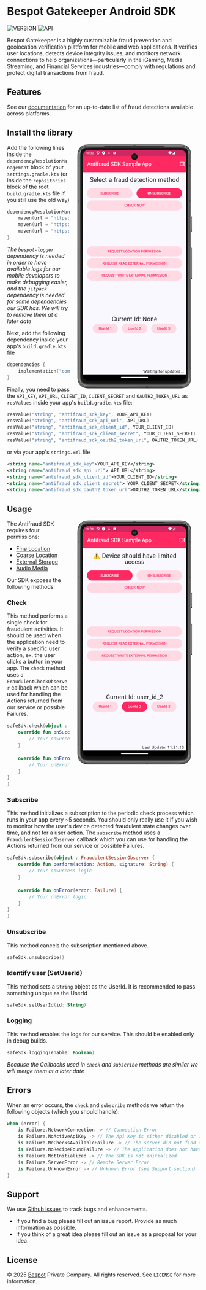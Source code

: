 # Bespot Gatekeeper Android SDK

[![VERSION](https://img.shields.io/badge/VERSION-1.0.0-green)](#)
[![API](https://img.shields.io/badge/API-24%2B-brightgreen.svg?style=flat)](#)

Bespot Gatekeeper is a highly customizable fraud prevention and geolocation verification platform for mobile and web applications. It verifies user locations, detects device integrity issues, and monitors network connections to help organizations—particularly in the iGaming, Media Streaming, and Financial Services industries—comply with regulations and protect digital transactions from fraud.

## Features

See our [documentation](https://gatekeeper.docs.bespot.com/overview/features/) for an up-to-date list of fraud detections available across platforms.

## Install the library

<img src="screenshots/sample_start.png" width="300" align="right" hspace="20">

Add the following lines inside the `dependencyResolutionManagement` block of your `settings.gradle.kts` 
(or inside the `repositories` block of the root `build.gradle.kts` file if you still use the old way)

```kotlin
dependencyResolutionManagement {
    maven(url = "https://artifactory.bespot.com/artifactory/bespot-antifraud")
    maven(url = "https://artifactory.bespot.com/artifactory/bespot-logger")
    maven(url = "https://jitpack.io" )
}
```
_The `bespot-logger` dependency is needed in order to have available logs for our mobile developers to make debugging easier,
and the `jitpack` dependency is needed for some dependencies our SDK has. We will try to remove them at a later date_

Next, add the following dependency inside your app's `build.gradle.kts` file
```kotlin
dependencies {
    implementation("com.bespot.antifraud:sdk-android:$latest_version")
}
```

Finally, you need to pass the `API_KEY`, `API_URL`, `CLIENT_ID`, `CLIENT_SECRET` and `OAUTH2_TOKEN_URL` as `resValues` inside your app's `build.gradle.kts` file:
```kotlin
resValue("string", "antifraud_sdk_key", YOUR_API_KEY)
resValue("string", "antifraud_sdk_api_url", API_URL)
resValue("string", "antifraud_sdk_client_id", YOUR_CLIENT_ID)
resValue("string", "antifraud_sdk_client_secret", YOUR_CLIENT_SECRET)
resValue("string", "antifraud_sdk_oauth2_token_url", OAUTH2_TOKEN_URL)
```
or via your app's `strings.xml` file
```xml
<string name="antifraud_sdk_key">YOUR_API_KEY</string>
<string name="antifraud_sdk_api_url"> API_URL</string>
<string name="antifraud_sdk_client_id">YOUR_CLIENT_ID</string>
<string name="antifraud_sdk_client_secret"> YOUR_CLIENT_SECRET</string>
<string name="antifraud_sdk_oauth2_token_url">OAUTH2_TOKEN_URL</string>
```
## Usage

<img src="screenshots/sample_subscribe.png" width="300" align="right" hspace="20">

The Antifraud SDK requires four permissions:
- [Fine Location](https://developer.android.com/reference/android/Manifest.permission#ACCESS_FINE_LOCATION)
- [Coarse Location](https://developer.android.com/reference/android/Manifest.permission#ACCESS_COARSE_LOCATION)
- [External Storage](https://developer.android.com/reference/android/Manifest.permission#WRITE_EXTERNAL_STORAGE) 
- [Audio Media](https://developer.android.com/reference/android/Manifest.permission#READ_MEDIA_AUDIO)

Our SDK exposes the following methods:

### Check
This method performs a single check for fraudulent activities. It should be used when the application need to verify a specific user action, ex. the user clicks a button in your app.
The `check` method uses a `FraudulentCheckObserver` callback which can be used for handling the Actions returned from our service or possible Failures.
```kotlin
safeSdk.check(object : FraudulentCheckObserver {
    override fun onSuccess(action: Action, signature: String) {
        // Your onSuccess logic
    }

    override fun onError(error: Failure) {
        // Your onError logic
    }
}
)
```

### Subscribe
This method initializes a subscription to the periodic check process which runs in your app every ~5 seconds. You should only really use it if you wish to monitor how the user's device detected fraudulent state changes over time, and not for a user action.
The `subscribe` method uses a `FraudulentSessionObserver` callback which you can use for handling the Actions returned from our service or possible Failures.
```kotlin
safeSdk.subscribe(object : FraudulentSessionObserver {
    override fun perform(action: Action, signature: String) {
        // Your onSuccess logic
    }

    override fun onError(error: Failure) {
        // Your onError logic
    }
}
)
```

### Unsubscribe
This method cancels the subscription mentioned above.
```kotlin
safeSdk.unsubscribe()
```
### Identify user (SetUserId)
This method sets a `String` object as the UserId. It is recommended to pass something unique as the UserId
```kotlin
safeSdk.setUserId(id: String)
```

### Logging
This method enables the logs for our service. This should be enabled only in debug builds.
```kotlin
safeSdk.logging(enable: Boolean)
```


_Because the Callbacks used in `check` and `subscribe` methods are similar we will merge them at a later date_

## Errors
When an error occurs, the `check` and `subscribe` methods we return the following objects (which you should handle):
```kotlin
when (error) {
    is Failure.NetworkConnection -> // Connection Error
    is Failure.NoActiveApiKey -> // The Api Key is either disabled or wrong
    is Failure.NoChecksAvailableFailure -> // The server did not find available Checks
    is Failure.NoRecipeFoundFailure -> // The application does not have a valid Recipe
    is Failure.NotInitialized -> // The SDK is not initialized
    is Failure.ServerError -> // Remote Server Error
    is Failure.UnknownError -> // Unknown Error (see Support section)
}
```

## Support
We use [Github issues](https://github.com/bespot/Antifraud-SDK-Android-Release/issues) to track bugs and enhancements.

- If you find a bug please fill out an issue report. Provide as much information as possible.
- If you think of a great idea please fill out an issue as a proposal for your idea.

## License
© 2025 [Bespot](https://bespot.com/) Private Company. All rights reserved. See `LICENSE` for more information.
